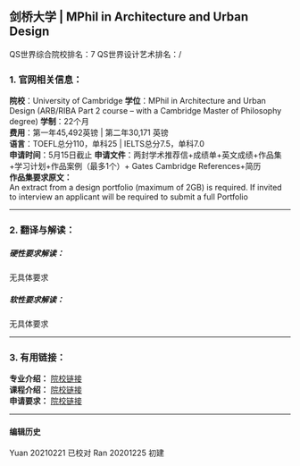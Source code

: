 ## 剑桥大学 | MPhil in Architecture and Urban Design

QS世界综合院校排名：7
QS世界设计艺术排名：/

### 1. 官网相关信息：

**院校**：University of Cambridge
**学位**：MPhil in Architecture and Urban Design (ARB/RIBA Part 2 course – with a Cambridge Master of Philosophy degree)
**学制**：22个月  
**费用**：第一年45,492英镑 | 第二年30,171 英镑  
**语言**：TOEFL总分110，单科25 | IELTS总分7.5，单科7.0  
**申请时间**：5月15日截止
**申请文件**：两封学术推荐信+成绩单+英文成绩+作品集+学习计划+作品案例（最多1个）+ Gates Cambridge References+简历  
**作品集要求原文：**   
An extract from a design portfolio (maximum of 2GB) is required. If invited to interview an applicant will be required to submit a full Portfolio    


---


### 2. 翻译与解读：

##### 硬性要求解读：
无具体要求

##### 软性要求解读：
无具体要求


---


### 3. 有用链接：

**专业介绍：** [院校链接](http://www.graduate.study.cam.ac.uk/courses/directory/aharmpaud)  
**课程介绍：** [院校链接](https://www.postgraduate.study.cam.ac.uk/courses/directory/aharmpaud/study)  
**申请要求：** [院校链接](https://www.postgraduate.study.cam.ac.uk/courses/directory/aharmpaud/requirements)




---


#### 编辑历史
Yuan 20210221 已校对
Ran 20201225 初建  
